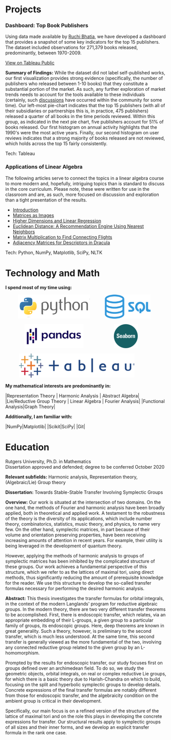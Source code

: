 # Projects<a name="projects"></a>

<div class="proj">
<h3>Dashboard: Top Book Publishers</h3>
<p>Using data made available by <a href='https://www.kaggle.com/ruchi798/bookcrossing-dataset#' target='_blank'>Ruchi Bhatia</a>, we have developed a dashboard that provides a snapshot of some key indicators for the top 15 publishers.  The dataset included observations for 271,379 books released, predominantly, between 1970-2009.</p>

<a href="https://public.tableau.com/profile/john.thomas3702#!/vizhome/BookReviews_15998434359980/BooksReleasedbyPublisher" target="_blank">View on Tableau Public</a>

<p><strong>Summary of Findings:</strong>  While the dataset did not label self-published works, our first visualization provides strong evidence (specifically, the number of publishers who released between 1-10 books) that they constitute a substantial portion of the market.  As such, any further exploration of market trends needs to account for the tools available to these individuals (certainly, such <a href='https://www.nytimes.com/2011/05/22/books/review/the-case-for-self-publishing.html' target="_blank">discussions</a> have occurred within the community for some time).  Our left-most pie-chart indicates that the top 15 publishers (with all of their subsidiaries or partnerships this is, in practice, 475 publishers) released a quarter of all books in the time periods reviewed.  Within this group, as indicated in the next pie chart, five publishers account for 51% of books released.  Our first histogram on annual activity highlights that the 1990's were the most active years.  Finally, our second histogram on user reviews indicates that a strong majority of books released are not reviewed, which holds across the top 15 fairly consistently.  </p>

<p>Tech: Tableau</p>
</div>

<div class="proj">
<h3>Applications of Linear Algebra</h3>
<p> The following articles serve to connect the topics in a linear algebra course to more modern and, hopefully, intriguing topics than is standard to discuss in the core curriculum.  Please note, these were written for use in the classroom and are, as such, more focused on discussion and exploration than a tight presentation of the results.</p>

<ul> 
  <li><a href="https://jowenthomas.github.io/linear-algebra-applications/" target="_blank">Introduction</a></li>
<li><a href="https://jowenthomas.github.io/linear-algebra-applications/assets/pages/matrices-as-images.html" target="_blank">Matrices as Images</a></li>
<li><a href="https://jowenthomas.github.io/linear-algebra-applications/assets/pages/higher-dimensions-and-linear-regression.html" target="_blank">Higher Dimensions and Linear Regression</a></li>
<li><a href="https://jowenthomas.github.io/linear-algebra-applications/assets/pages/euclidean-distance-a-recommendation-engine-using-nearest-neighbors.html" target="_blank">Euclidean Distance: A Recommendation Engine Using Nearest Neighbors</a></li>
<li><a href="https://jowenthomas.github.io/linear-algebra-applications/assets/pages/matrix-multiplication-to-find-connecting-flights.html" target="_blank">Matrix Multiplication to Find Connecting Flights</a></li>
<li><a href="https://jowenthomas.github.io/linear-algebra-applications/assets/pages/adjacency-matrices-for-descriptors-in-dracula.html" target="_blank">Adjacency Matrices for Descriptors in Dracula</a></li>
</ul>

<p>Tech: Python, NumPy, Matplotlib, SciPy, NLTK</p>
</div>



# Technology and Math<a name="techmath"></a>

**I spend most of my time using:**

&nbsp;&nbsp;&nbsp;&nbsp;&nbsp;&nbsp;&nbsp;&nbsp;&nbsp;&nbsp;<img src="./assets/language_logos/python.png" alt="python" height="75"/> &nbsp;&nbsp;&nbsp;&nbsp;&nbsp;&nbsp;&nbsp;&nbsp;&nbsp;&nbsp; <img src="./assets/language_logos/sql.png" alt="sql" height="75"/>

&nbsp;&nbsp;&nbsp;&nbsp;&nbsp;&nbsp;&nbsp;&nbsp;&nbsp;&nbsp;&nbsp;&nbsp;&nbsp;&nbsp;&nbsp;<img src="./assets/language_logos/pandas.png" alt="pandas" height="75"/> &nbsp;&nbsp;&nbsp;&nbsp;&nbsp;&nbsp;&nbsp;&nbsp;&nbsp;&nbsp;&nbsp;&nbsp;&nbsp;&nbsp;&nbsp;&nbsp;&nbsp;&nbsp;&nbsp;&nbsp;&nbsp;&nbsp;&nbsp;<img src="./assets/language_logos/seaborn.png" alt="seaborn" height="75"/>

&nbsp;&nbsp;&nbsp;&nbsp;&nbsp;&nbsp;&nbsp;&nbsp;&nbsp;&nbsp; <img src="./assets/language_logos/tableau.png" alt="sql" height="75"/>


**My mathematical interests are predominantly in:**

|Representation Theory | Harmonic Analysis  |   Abstract Algebra|
|Lie/Reductive Group Theory  |   Linear Algebra  |   Fourier Analysis|
|Functional Analysis|Graph Theory|

**Additionally, I am familiar with:**

|NumPy|Matplotlib|
|Scikit|SciPy|
|Git|





# Education<a name="education"></a>
Rutgers University, Ph.D. in Mathematics  
Dissertation approved and defended; degree to be conferred October 2020

**Relevant subfields:** 
Harmonic analysis, Representation theory, (Algebraic/Lie) Group theory

**Dissertation:** 
Towards Stable-Stable Transfer Involving Symplectic Groups

**Overview:** 
Our work is situated at the intersection of two domains.  On the one hand, the methods of Fourier and harmonic analysis have been broadly applied, both in theoretical and applied work.  A testament to the robustness of the theory is the diversity of its applications, which include number theory, combinatorics, statistics, music theory, and physics, to name very few.  On the other hand, symplectic matrices, in part because of their volume and orientation preserving properties, have been receiving increasing amounts of attention in recent years.  For example, their utility is being leveraged in the development of quantum theory.

However, applying the methods of harmonic analysis to groups of symplectic matrices has been inhibited by the complicated structure of these groups. Our work achieves a fundamental perspective of this structure, which we refer to as the lattices of maximal tori, using direct methods, thus significantly reducing the amount of prerequisite knowledge for the reader.  We use this structure to develop the so-called transfer formulas necessary for performing the desired harmonic analysis.

**Abstract:** 
This thesis investigates the transfer formulas for orbital integrals, in the context of the modern Langlands' program for reductive algebraic groups. In the modern theory, there are two very different transfer theorems to be accomplished. First, there is endoscopic transfer, which relates, via an appropriate embedding of their L-groups,
a given group to a particular family of groups, its endoscopic groups. Here, deep theorems are known in great generality. Such a theory, however, is preliminary to the
second transfer, which is much less understood. At the same time, this second transfer is generally viewed as the more fundamental of the two, involving any connected
reductive group related to the given group by an L-homomorphism.

Prompted by the results for endoscopic transfer, our study focuses first on groups defined over an archimedean field. To do so, we study the geometric objects, orbital
integrals, on real or complex reductive Lie groups, for which there is a basic theory due to Harish-Chandra on which to build, focusing on the split and hyperbolic symplectic
groups to develop details. Concrete expressions of the final transfer formulas are notably different from those for endoscopic transfer, and the algebraicity condition
on the ambient group is critical in their development.

Specifically, our main focus is on a refined version of the structure of the lattice of maximal tori and on the role this plays in developing the concrete expressions for
transfer. Our structural results apply to symplectic groups of all sizes and their inner forms, and we develop an explicit transfer formula in the rank one case.
